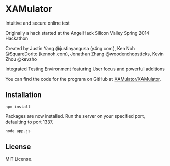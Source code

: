 XAMulator
=========

Intuitive and secure online test

Originally a hack started at the AngelHack Silicon Valley Spring 2014 Hackathon

Created by Justin Yang @justinyangusa (y4ng.com), 
           Ken Noh @SquareDorito (kennoh.com), 
           Jonathan Zhang @woodenchopsticks, 
           Kevin Zhou @kevzho

Integrated Testing Environment featuring User focus and powerful additions


You can find the code for the program on GitHub at [XAMulator/XAMulator](https://github.com/XAMulator/XAMulator).


Installation
------------

```
npm install
```

Packages are now installed. Run the server on your specified port, defaulting to port 1337.

```
node app.js
```

License
-------
MIT License.

